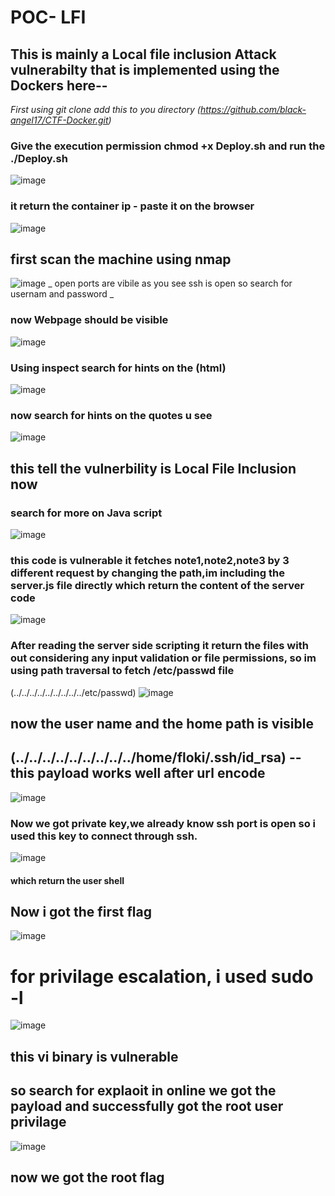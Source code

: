 # POC- LFI

## This is mainly a Local file inclusion Attack vulnerabilty that is implemented using the Dockers here--

_First using git clone add this to you directory (https://github.com/black-angel17/CTF-Docker.git)_

###  Give the execution permission chmod +x Deploy.sh and run the ./Deploy.sh
![image](https://github.com/user-attachments/assets/09c23d87-f20b-4170-bc47-fca0634b5525)

### it return the container ip - paste it on the browser
![image](https://github.com/user-attachments/assets/088676d8-0979-453e-839f-1a6440bea76c)


## first scan the machine using nmap
![image](https://github.com/user-attachments/assets/3c6e1ccd-63a4-4ea3-b2e0-4d9e49e32d34)
_
open ports are vibile as you see ssh is open so search for usernam and password
_

### now Webpage should be visible
![image](https://github.com/user-attachments/assets/2cce0d44-468e-47f8-9e8e-e0f1bb070ad7)

### Using inspect search for  hints on the (html)
![image](https://github.com/user-attachments/assets/da13c1b4-0892-45b2-a803-8283b491300d)

### now search for hints on the quotes u see

![image](https://github.com/user-attachments/assets/1cfd8085-44f4-4731-b350-fafac1996563)

## this tell the vulnerbility is Local File Inclusion now 
### search for more on Java script
![image](https://github.com/user-attachments/assets/0e689a4e-1aa4-4836-80fa-4e6882be679b)

### this code is vulnerable it fetches note1,note2,note3 by 3 different request by changing the path,im including the server.js file directly which return the content of the server code

![image](https://github.com/user-attachments/assets/c8334806-f33d-4a35-91b5-8749acf17268)

### After reading the server side scripting it return the files with out considering any input validation or file permissions, so im using path traversal to fetch /etc/passwd file 
(../../../../../../../../../etc/passwd)
![image](https://github.com/user-attachments/assets/d3c4ac12-d339-4e6a-a427-094effabe565)

## now the user name and the home path is visible

## (../../../../../../../../../home/floki/.ssh/id_rsa) -- this payload works well after url encode

![image](https://github.com/user-attachments/assets/3baabbb2-6d21-4c57-8936-cb29afaa8fda)

### Now we got private key,we already know ssh port is open so i used this key to connect through ssh. 
![image](https://github.com/user-attachments/assets/1ef8d836-2fde-4d73-8e36-9cbe050d963c)

#### which return the user shell
## Now i got the first flag
![image](https://github.com/user-attachments/assets/ef5136b8-323d-45ae-ad68-1f56ca56dd0f)

# for privilage escalation, i used sudo -l
![image](https://github.com/user-attachments/assets/9547e4f4-854a-4167-bc1c-77986697a6a0)

## this vi binary is vulnerable 
## so search for explaoit in online we got the payload and successfully got the root user privilage
![image](https://github.com/user-attachments/assets/587e9f7c-37e9-4104-9866-cab7f95d1ab2)

## now we got the root flag 
